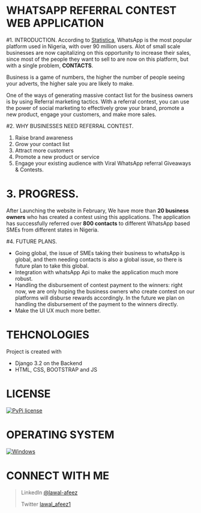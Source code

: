 # WHATSAPP REFERRAL CONTEST WEB APPLICATION
#1. INTRODUCTION.
According to [Statistica](https://www.statista.com/statistics/1176096/number-of-social-media-users-nigeria/), WhatsApp is the most popular platform used in Nigeria, with over 90 million users. Alot of small scale businesses are now capitalizing on this opportunity to increase their sales, since most of the people they want to sell to are now on this platform, but with a single problem, **CONTACTS**.

Business is a game of numbers, the higher the number of people seeing your adverts, the higher sale you are likely to make.

One of the ways of generating massive contact list for the business owners is by using Referral marketing tactics. With a referral contest, you can use the power of social marketing to effectively grow your brand, promote a new product, engage your customers, and make more sales.


#2. WHY BUSINESSES NEED REFERRAL CONTEST.
1. Raise brand awareness
2. Grow your contact list
3. Attract more customers 
4. Promote a new product or service
5. Engage your existing audience with Viral WhatsApp referral Giveaways & Contests.


# 3. PROGRESS.
After Launching the website in February, We have more than **20 business owners** who has created a contest using this applications. The application has successfully referred over **800 contacts** to different WhatsApp based SMEs from different states in Nigeria.

#4. FUTURE PLANS.
- Going global, the issue of SMEs taking their business to whatsApp is global, and them needing contacts is also a global issue, so there is future plan to take this global.
- Integration with whatsApp Api to make the application much more robust.
- Handling the disbursement of contest payment to the winners: right now, we are only hoping the business owners who create contest on our platforms will disburse rewards accordingly. In the future we plan on handling the disbursement of the payment to the winners directly.
- Make the UI UX much more better.


# TEHCNOLOGIES
Project is created with 
- Django 3.2 on the Backend
- HTML, CSS, BOOTSTRAP and JS

# LICENSE
[![PyPi license](https://badgen.net/pypi/license/pip/)](https://pypi.com/project/pip/)

# OPERATING SYSTEM
[![Windows](https://svgshare.com/i/ZhY.svg)](https://svgshare.com/i/ZhY.svg)

# CONNECT WITH ME
> LinkedIn [@lawal-afeez](https://www.linkedin.com/in/lawal-afeez/)
> 
> Twitter [lawal_afeez1](https://twitter.com/lawal_afeez1)
